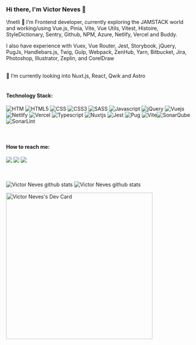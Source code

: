 ### Hi there, I'm Victor Neves 👋

\fnetli
🔭 I’m Frontend developer, currently exploring the JAMSTACK world and working/using Vue.js, Pinia, Vite, Vue Utils, Vitest, Histoire, StyleDictionary, Sentry, Github, NPM, Azure, Netlify, Vercel and Buddy.

I also have experience with Vuex, Vue Router, Jest, Storybook, jQuery, PugJs, Handlebars.js, Twig, Gulp, Webpack, ZenHub, Yarn, Bitbucket, Jira, Photoshop, Illustrator, Zeplin, and CorelDraw

\
🌱 I’m currently looking into Nuxt.js, React, Qwik and Astro
<br/><br/>

#### Technology Stack:

![HTM](https://img.shields.io/badge/html-%23239120.svg?&style=for-the-badge&logo=html5&logoColor=white) ![HTML5](https://img.shields.io/badge/html5%20-%23E34F26.svg?&style=for-the-badge&logo=html5&logoColor=white) ![CSS](https://img.shields.io/badge/css-%23239120.svg?&style=for-the-badge&logo=css3&logoColor=white) ![CSS3](https://img.shields.io/badge/css3%20-%231572B6.svg?&style=for-the-badge&logo=css3&logoColor=white) ![SASS](https://img.shields.io/badge/sass%20-%23CC6699.svg?&style=for-the-badge&logo=sass&logoColor=white) ![Javascript](https://img.shields.io/badge/javascript-%23F7DF1E.svg?&style=for-the-badge&logo=javascript&logoColor=black) ![jQuery](https://img.shields.io/badge/jquery%20-%230769AD.svg?&style=for-the-badge&logo=jquery&logoColor=white) ![Vuejs](https://img.shields.io/badge/vuejs%20-%2335495e.svg?&style=for-the-badge&logo=vue.js&logoColor=%234FC08D) ![Netlify](https://img.shields.io/badge/netlify%20-00C7B7.svg?&style=for-the-badge&logo=netlify&logoColor=white) ![Vercel](https://img.shields.io/badge/vercel-%23000000.svg?style=for-the-badge&logo=vercel&logoColor=white) ![Typescript](https://img.shields.io/badge/TypeScript-3178C6?style=for-the-badge&labelColor=3178C6&logoColor=white&logo=typescript) ![Nuxtjs](https://img.shields.io/badge/Nuxt-002E3B?style=for-the-badge&logo=nuxtdotjs&logoColor=#00DC82) ![Jest](https://img.shields.io/badge/Jest-C21325?style=for-the-badge&labelColor=C21325&logoColor=white&logo=jest) ![Pug](https://img.shields.io/badge/Pug-FFF?style=for-the-badge&logo=pug&logoColor=A86454) ![Vite](https://img.shields.io/badge/vite-%23646CFF.svg?style=for-the-badge&logo=vite&logoColor=white)![SonarQube](https://img.shields.io/badge/SonarQube-black?style=for-the-badge&logo=sonarqube&logoColor=4E9BCD) ![SonarLint](https://img.shields.io/badge/SonarLint-CB2029?style=for-the-badge&logo=SONARLINT&logoColor=white)  
<br/><br/>

#### How to reach me:
[![](https://img.shields.io/badge/twitter-%231DA1F2.svg?&style=for-the-badge&logo=twitter&logoColor=white)](https://twitter.com/vitorneves) [![](https://img.shields.io/badge/linkedin-%230077B5.svg?&style=for-the-badge&logo=linkedin&logoColor=white)](https://www.linkedin.com/in/victorneves-frontend/) [![](https://img.shields.io/badge/github-%23100000.svg?&style=for-the-badge&logo=github&logoColor=white)](https://github.com/victorlmneves)

<br/><br/>
<img align="top" src="https://github-readme-stats.vercel.app/api?username=victorlmneves&show_icons=true&hide=stars&count_private=true&theme=dark&layout=compact" alt="Victor Neves github stats" /> <img align="top" src="https://github-readme-stats.vercel.app/api/top-langs/?username=victorlmneves&theme=dark&layout=compact&langs_count=8" alt="Victor Neves github stats" />

<!--
![Victor Neves github stats](https://github-readme-stats.vercel.app/api?username=victorlmneves&show_icons=true&hide=stars,contribs&count_private=true&theme=dark&layout=compact)
[![Top Langs](https://github-readme-stats.vercel.app/api/top-langs/?username=victorlmneves&theme=dark&layout=compact)](https://github.com/victorlmneves/github-readme-stats)
-->

<a href="https://app.daily.dev/victorneves"><img src="https://api.daily.dev/devcards/ea63b0883c6b4c2bba31bb7072494fc8.png?r=h4b" width="400" alt="Victor Neves's Dev Card"/></a>

<!--
**victorlmneves/victorlmneves** is a ✨ _special_ ✨ repository because its `README.md` (this file) appears on your GitHub profile.

Here are some ideas to get you started:

- 🔭 I’m currently working on ...
- 🌱 I’m currently learning ...
- 👯 I’m looking to collaborate on ...
- 🤔 I’m looking for help with ...
- 💬 Ask me about ...
- 📫 How to reach me: ...
- 😄 Pronouns: ...
- ⚡ Fun fact: ...
-->

